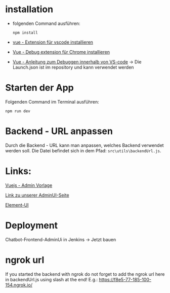 # installation
- folgenden Command ausführen:
    
      npm install

- [vue - Extension für vscode installieren](https://marketplace.visualstudio.com/items?itemName=octref.vetur)
- [Vue - Debug extension für Chrome installieren](https://github.com/vuejs/vue-devtools)
- [Vue - Anleitung zum Debuggen innerhalb von VS-code](https://vuejs.org/v2/cookbook/debugging-in-vscode.html) -> Die Launch.json ist im repository und kann verwendet werden

# Starten der App
Folgenden Command im Terminal ausführen:

    npm run dev

# Backend - URL anpassen
Durch die Backend - URL kann man anpassen, welches Backend verwendet werden soll. Die Datei befindet sich in dem Pfad: `src\utils\backendUrl.js`.

# Links:
[Vuejs - Admin Vorlage](https://github.com/PanJiaChen/vue-element-admin)

[Link zu unserer AdminUI-Seite](https://admin.stadtwerk.bot/)

[Element-UI](https://element.eleme.io/)

# Deployment
Chatbot-Frontend-AdminUi in Jenkins -> Jetzt bauen

# ngrok url
If you started the backend with ngrok do not forget to add the ngrok url here in backendUrl.js using slash at the end!
E.g.: https://f8e5-77-185-100-154.ngrok.io/